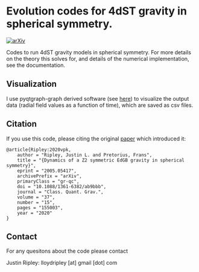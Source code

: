 # Evolution codes for 4dST gravity in spherical symmetry.

[![arXiv](https://img.shields.io/badge/arXiv-2005.05417%20-green.svg)](https://arxiv.org/abs/2005.05417)

Codes to run 4dST gravity models in spherical symmetry.
For more details on the theory this solves for, and details of the numerical
implementation, see the documentation.

## Visualization

I use pyqtgraph-graph derived software
(see [here](https://github.com/JLRipley314/sci-vis))
to visualize the output data (radial field values as a function of time),
which are saved as csv files. 

## Citation

If you use this code, please citing the original
[paper](https://inspirehep.net/literature/1795898)
which introduced it:
```
@article{Ripley:2020vpk,
    author = "Ripley, Justin L. and Pretorius, Frans",
    title = "{Dynamics of a Z2 symmetric EdGB gravity in spherical symmetry}",
    eprint = "2005.05417",
    archivePrefix = "arXiv",
    primaryClass = "gr-qc",
    doi = "10.1088/1361-6382/ab9bbb",
    journal = "Class. Quant. Grav.",
    volume = "37",
    number = "15",
    pages = "155003",
    year = "2020"
}
```

## Contact	

For any quesitons about the code please contact

Justin Ripley: lloydripley [at] gmail [dot] com
